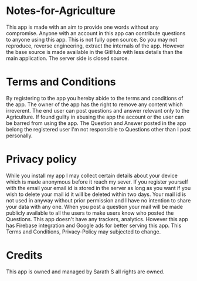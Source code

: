 # Notes-for-Agriculture
This app is made with an aim to provide one words without any compromise. 
Anyone with an account in this app can contribute questions to anyone using this app.
This is not fully open source. So you may not reproduce, reverse engineering, extract the internals of the app. However the base 
source is made available in the GitHub with less details than the main application. The server side is closed source.

# Terms and Conditions
By registering to the app you hereby abide to the terms and conditions of the app. 
The owner of the app has the right to remove any content which irreverent. 
The end user can post questions and answer relevant only to the Agriculture. 
If found guilty in abusing the app the account or the user can be barred from using the app.
The Question and Answer posted in the app belong the registered user I'm not responsible to Questions  other than  I post personally.

# Privacy policy
While you install my app I may collect certain details about your device which is made  anonymous before it reach my sever.
If you register yourself with the email your email id is stored in the server as long as you want if you wish to delete your mail 
id it will be deleted within two days.
Your mail id is not used in anyway without prior permission and I have no intention to share your data with any one.
When you post a question your mail will be made publicly available to all the users to make users know who posted the Questions.
This app doesn't have any trackers, analytics. However this app has Firebase integration and Google ads for better serving this app.
This Terms and Conditions, Privacy-Policy may subjected to change.

# Credits
This app is owned and managed by Sarath S
all rights are owned.


